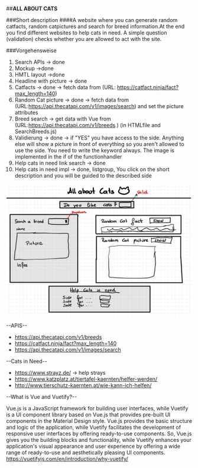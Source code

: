 ##**ALL ABOUT CATS**

###Short description
####A website where you can generate random catfacts, random catpictures and search for breed information.At the end you find different websites to help cats in need. A simple question (validation) checks whether you are allowed to act with the site.

###Vorgehensweise

1. Search APIs -> done
2. Mockup ->done
3. HMTL layout ->done
4. Headline with picture -> done
5. Catfacts -> done -> fetch data from (URL: https://catfact.ninja/fact?max_length=140)
6. Random Cat picture -> done -> fetch data from (URL:https://api.thecatapi.com/v1/images/search) and set the picture attributes
7. Breed search -> get data with Vue from (URL:https://api.thecatapi.com/v1/breeds ) (in HTMLfile and SearchBreeds.js) 
8. Validierung -> done -> if "YES" you have access to the side. Anything else will show a picture in front of everything so you aren't allowed to use the side. You need to write the keyword always. The image is implemented in the 
if of the functionhandler
9. Help cats in need link search -> done
10. Help cats in need impl -> done, listgroup, You click on the short description and you will be guided to the described side 

![Mockup-1.jpg](pictures%2FMockup-1.jpg)

--APIS--
+ https://api.thecatapi.com/v1/breeds
+ https://catfact.ninja/fact?max_length=140
+ https://api.thecatapi.com/v1/images/search

--Cats in Need--
+ https://www.strayz.de/ -> help strays
+ https://www.katzplatz.at/tiertafel-kaernten/helfer-werden/
+ http://www.tierschutz-kaernten.at/wie-kann-ich-helfen/

--What is Vue and Vuetify?--

Vue.js is a JavaScript framework for building user interfaces, 
while Vuetify is a UI component library based on Vue.js 
that provides pre-built UI components in the Material Design style. 
Vue.js provides the basic structure and logic of the application, 
while Vuetify facilitates the development of responsive user interfaces 
by offering ready-to-use components.
So, Vue.js gives you the building blocks and functionality, 
while Vuetify enhances your application's visual appearance and user 
experience by offering a wide range of ready-to-use and aesthetically 
pleasing UI components.
https://vuetifyjs.com/en/introduction/why-vuetify/